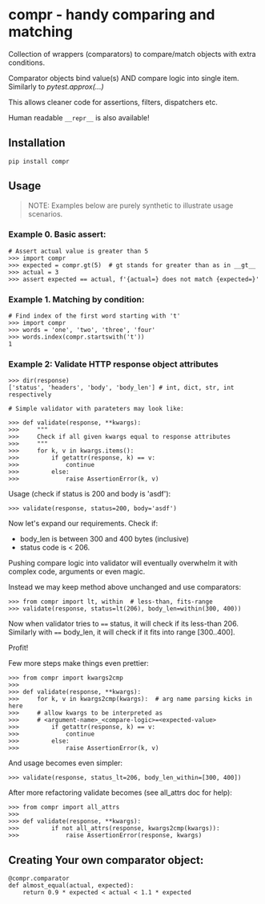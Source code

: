 # compr - handy comparing and matching

Collection of wrappers (comparators) to compare/match objects with extra conditions.

Comparator objects bind value(s) AND compare logic into single item.
Similarly to _pytest.approx(...)_

This allows cleaner code for assertions, filters, dispatchers etc.

Human readable `__repr__` is also available!

## Installation
```
pip install compr
```

## Usage
> NOTE: Examples below are purely synthetic to illustrate usage scenarios.

### Example 0. Basic assert:
```
# Assert actual value is greater than 5
>>> import compr
>>> expected = compr.gt(5)  # gt stands for greater than as in __gt__
>>> actual = 3
>>> assert expected == actual, f'{actual=} does not match {expected=}'
```

### Example 1. Matching by condition:
```
# Find index of the first word starting with 't'
>>> import compr
>>> words = 'one', 'two', 'three', 'four'
>>> words.index(compr.startswith('t'))
1
```

### Example 2: Validate HTTP response object attributes
```
>>> dir(response)
['status', 'headers', 'body', 'body_len'] # int, dict, str, int respectively

# Simple validator with parateters may look like:

>>> def validate(response, **kwargs):
>>>     """
>>>     Check if all given kwargs equal to response attributes
>>>     """
>>>     for k, v in kwargs.items():
>>>         if getattr(response, k) == v:
>>>             continue
>>>         else:
>>>             raise AssertionError(k, v)
```

Usage (check if status is 200 and body is 'asdf'):
```
>>> validate(response, status=200, body='asdf')
```

Now let's expand our requirements. Check if:
* body_len is between 300 and 400 bytes (inclusive)
* status code is < 206.

Pushing compare logic into validator will eventually overwhelm it with complex
code, arguments or even magic.

Instead we may keep method above unchanged and use comparators:
```
>>> from compr import lt, within  # less-than, fits-range
>>> validate(response, status=lt(206), body_len=within(300, 400))
```

Now when validator tries to `==` status, it will check if its less-than 206.
Similarly with `==` body_len, it will check if it fits into range [300..400].

Profit!

Few more steps make things even prettier:

```
>>> from compr import kwargs2cmp
>>>
>>> def validate(response, **kwargs):
>>>     for k, v in kwargs2cmp(kwargs):  # arg name parsing kicks in here
>>>     # allow kwargs to be interpreted as
>>>     # <argument-name>_<compare-logic>=<expected-value>
>>>         if getattr(response, k) == v:
>>>             continue
>>>         else:
>>>             raise AssertionError(k, v)
```

And usage becomes even simpler:
```
>>> validate(response, status_lt=206, body_len_within=[300, 400])
```

After more refactoring validate becomes (see all_attrs doc for help):

```
>>> from compr import all_attrs
>>>
>>> def validate(response, **kwargs):
>>>         if not all_attrs(response, kwargs2cmp(kwargs)):
>>>             raise AssertionError(response, kwargs)
```

## Creating Your own comparator object:
```
@compr.comparator
def almost_equal(actual, expected):
    return 0.9 * expected < actual < 1.1 * expected
```
